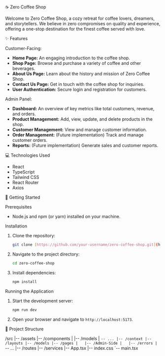 ☕ Zero Coffee Shop

Welcome to Zero Coffee Shop, a cozy retreat for coffee lovers, dreamers, and storytellers. We believe in zero compromises on quality and experience, offering a one-stop destination for the finest coffee served with love.

✨ Features

Customer-Facing:
* **Home Page:** An engaging introduction to the coffee shop.
* **Shop Page:** Browse and purchase a variety of coffee and other beverages.
* **About Us Page:** Learn about the history and mission of Zero Coffee Shop.
* **Contact Us Page:** Get in touch with the coffee shop for inquiries.
* **User Authentication:** Secure login and registration for customers.

Admin Panel:
* **Dashboard:** An overview of key metrics like total customers, revenue, and orders.
* **Product Management:** Add, view, update, and delete products in the shop.
* **Customer Management:** View and manage customer information.
* **Order Management:** (Future implementation) Track and manage customer orders.
* **Reports:** (Future implementation) Generate sales and customer reports.

💻 Technologies Used

* React
* TypeScript
* Tailwind CSS
* React Router
* Axios

🚀 Getting Started

Prerequisites
* Node.js and npm (or yarn) installed on your machine.

Installation
1.  Clone the repository:
    ```bash
    git clone [https://github.com/your-username/zero-coffee-shop.git](https://github.com/your-username/zero-coffee-shop.git)
    ```
2.  Navigate to the project directory:
    ```bash
    cd zero-coffee-shop
    ```
3.  Install dependencies:
    ```bash
    npm install
    ```

Running the Application
1.  Start the development server:
    ```bash
    npm run dev
    ```
2.  Open your browser and navigate to `http://localhost:5173`.

📁 Project Structure

/src
|-- /assets
|-- /components
|   |-- /models
|   `-- ...
|-- /context
|-- /layouts
|-- /models
|-- /pages
|   |-- /Admin-Side
|   |-- /errors
|   `-- ...
|-- /routes
|-- /services
|-- App.tsx
|-- index.css
`-- main.tsx
